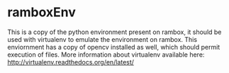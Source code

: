 ramboxEnv
===================

This is a copy of the python environment present on rambox, it should be used with virtualenv to emulate the environment on rambox.
This enviornment has a copy of opencv installed as well, which should permit execution of files.
More information about virtualenv available here: http://virtualenv.readthedocs.org/en/latest/

